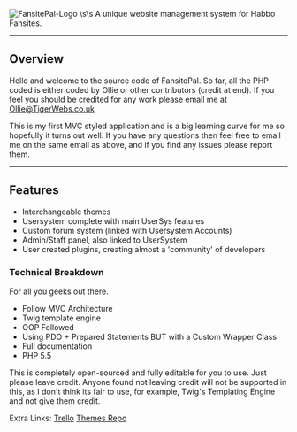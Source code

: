 ![FansitePal-Logo](http://www.tashload.com/Uploader/uploads//TXPwGsl.png) \s\s
A unique website management system for Habbo Fansites.

----------
## Overview ##
Hello and welcome to the source code of FansitePal. So far, all the PHP coded is either coded by Ollie or other contributors (credit at end). If you feel you should be credited for any work please email me at Ollie@TigerWebs.co.uk

This is my first MVC styled application and is a big learning curve for me so hopefully it turns out well. If you have any questions then feel free to email me on the same email as above, and if you find any issues please report them.


----------

## Features ##

 - Interchangeable themes
 - Usersystem complete with main UserSys features
 - Custom forum system (linked with Usersystem Accounts)
 - Admin/Staff panel, also linked to UserSystem
 - User created plugins, creating almost a 'community' of developers
 
 ### Technical Breakdown ###
 For all you geeks out there.
-  Follow MVC Architecture
- Twig template engine
- OOP Followed
- Using PDO + Prepared Statements BUT with a Custom Wrapper Class
- Full documentation
- PHP 5.5

This is completely open-sourced and fully editable for you to use. Just please leave credit. Anyone found not leaving credit will not be supported in this, as I don't think its fair to use, for example, Twig's Templating Engine and not give them credit.

Extra Links:
[Trello](https://trello.com/b/rc9M1hId)
[Themes Repo](http://olliehandford.co.uk)
